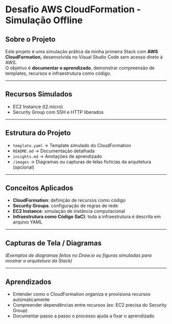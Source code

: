 # Desafio AWS CloudFormation - Simulação Offline

## Sobre o Projeto
Este projeto é uma simulação prática da minha primeira Stack com **AWS CloudFormation**, desenvolvida no Visual Studio Code sem acesso direto à AWS.  
O objetivo é **documentar o aprendizado**, demonstrar compreensão de templates, recursos e infraestrutura como código.

---

## Recursos Simulados
- EC2 Instance (t2.micro)
- Security Group com SSH e HTTP liberados

---

## Estrutura do Projeto
- `template.yaml` → Template simulado do CloudFormation
- `README.md` → Documentação detalhada
- `insights.md` → Anotações de aprendizado
- `/images` → Diagramas ou capturas de telas fictícias da arquitetura (opcional)

---

## Conceitos Aplicados
- **CloudFormation**: definição de recursos como código
- **Security Groups**: configuração de regras de rede
- **EC2 Instance**: simulação de instância computacional
- **Infraestrutura como Código (IaC)**: toda a infraestrutura é descrita em arquivo YAML

---

## Capturas de Tela / Diagramas
*(Exemplos de diagramas feitos no Draw.io ou figuras simuladas para mostrar a arquitetura da Stack)*

---

## Aprendizados
- Entender como o CloudFormation organiza e provisiona recursos automaticamente
- Compreender dependências entre recursos (ex: EC2 precisa do Security Group)
- Documentar passo a passo o processo ajuda a fixar o aprendizado

